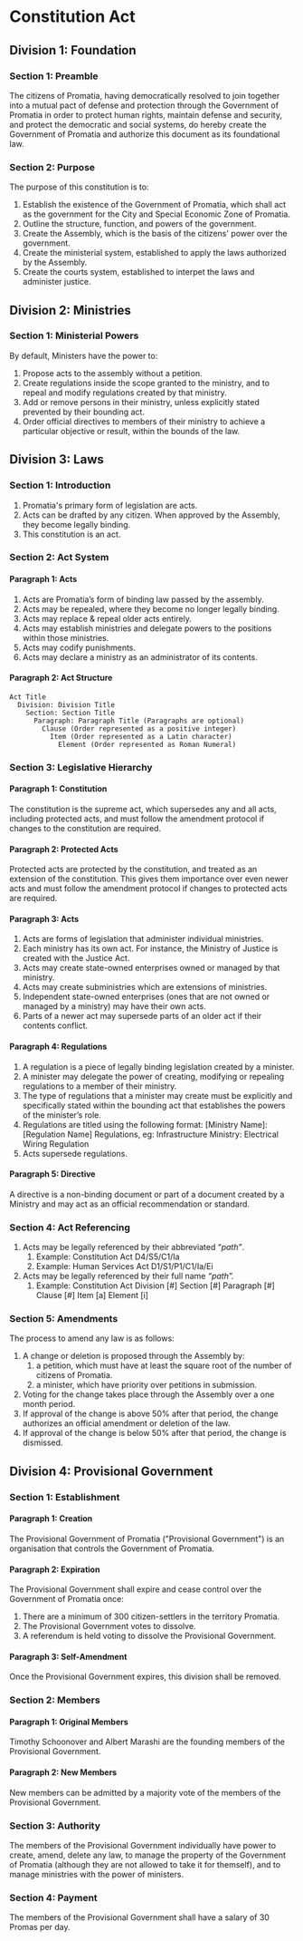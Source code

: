 # Constitution Act

## Division 1: Foundation

### Section 1: Preamble

The citizens of Promatia, having democratically resolved to join together into a mutual pact of defense and protection through the Government of Promatia in order to protect human rights, maintain defense and security, and protect the democratic and social systems, do hereby create the Government of Promatia and authorize this document as its foundational law.

### Section 2: Purpose

The purpose of this constitution is to:

1. Establish the existence of the Government of Promatia, which shall act as the government for the City and Special Economic Zone of Promatia.
2. Outline the structure, function, and powers of the government.
3. Create the Assembly, which is the basis of the citizens' power over the government.
4. Create the ministerial system, established to apply the laws authorized by the Assembly.
5. Create the courts system, established to interpet the laws and administer justice.

## Division 2: Ministries

### Section 1: Ministerial Powers

By default, Ministers have the power to:

1. Propose acts to the assembly without a petition.
2. Create regulations inside the scope granted to the ministry, and to repeal and modify regulations created by that ministry.
3. Add or remove persons in their ministry, unless explicitly stated prevented by their bounding act.
4. Order official directives to members of their ministry to achieve a particular objective or result, within the bounds of the law.

## Division 3: Laws

### Section 1: Introduction

1. Promatia's primary form of legislation are acts.
2. Acts can be drafted by any citizen. When approved by the Assembly, they become legally binding.
4. This constitution is an act.

### Section 2: Act System

#### Paragraph 1: Acts

1. Acts are Promatia’s form of binding law passed by the assembly.
2. Acts may be repealed, where they become no longer legally binding.
3. Acts may replace & repeal older acts entirely.
4. Acts may establish ministries and delegate powers to the positions within those ministries.
5. Acts may codify punishments.
6. Acts may declare a ministry as an administrator of its contents.

#### Paragraph 2: Act Structure

    Act Title
      Division: Division Title
        Section: Section Title
          Paragraph: Paragraph Title (Paragraphs are optional)
            Clause (Order represented as a positive integer)
              Item (Order represented as a Latin character)
                Element (Order represented as Roman Numeral)

### Section 3: Legislative Hierarchy

#### Paragraph 1: Constitution

The constitution is the supreme act, which supersedes any and all acts, including protected acts, and must follow the amendment protocol if changes to the constitution are required.

#### Paragraph 2: Protected Acts

Protected acts are protected by the constitution, and treated as an extension of the constitution. This gives them importance over even newer acts and must follow the amendment protocol if changes to protected acts are required.

#### Paragraph 3: Acts

1. Acts are forms of legislation that administer individual ministries.
2. Each ministry has its own act. For instance, the Ministry of Justice is created with the Justice Act.
3. Acts may create state-owned enterprises owned or managed by that ministry.
4. Acts may create subministries which are extensions of ministries.
5. Independent state-owned enterprises (ones that are not owned or managed by a ministry) may have their own acts.
6. Parts of a newer act may supersede parts of an older act if their contents conflict.

#### Paragraph 4: Regulations

1. A regulation is a piece of legally binding legislation created by a minister.
2. A minister may delegate the power of creating, modifying or repealing regulations to a member of their ministry.
3. The type of regulations that a minister may create must be explicitly and specifically stated within the bounding act that establishes the powers of the minister’s role.
4. Regulations are titled using the following format: [Ministry Name]: [Regulation Name] Regulations, eg: Infrastructure Ministry: Electrical Wiring Regulation
5. Acts supersede regulations.

#### Paragraph 5: Directive

A directive is a non-binding document or part of a document created by a Ministry and may act as an official recommendation or standard.

### Section 4: Act Referencing

1. Acts may be legally referenced by their abbreviated “*path”*.
    1. Example: Constitution Act D4/S5/C1/Ia
    2. Example: Human Services Act D1/S1/P1/C1/Ia/Ei
2. Acts may be legally referenced by their full name *“path”.*
    1. Example: Constitution Act Division [#] Section [#] Paragraph [#] Clause [#] Item [a] Element [i]

### Section 5: Amendments

The process to amend any law is as follows:

1. A change or deletion is proposed through the Assembly by:
    1. a petition, which must have at least the square root of the number of citizens of Promatia.
    2. a minister, which have priority over petitions in submission.
2. Voting for the change takes place through the Assembly over a one month period.
3. If approval of the change is above 50% after that period, the change authorizes an official amendment or deletion of the law.
4. If approval of the change is below 50% after that period, the change is dismissed.

## Division 4: Provisional Government

### Section 1: Establishment

#### Paragraph 1: Creation

The Provisional Government of Promatia ("Provisional Government") is an organisation that controls the Government of Promatia.

#### Paragraph 2: Expiration

The Provisional Government shall expire and cease control over the Government of Promatia once:
1. There are a minimum of 300 citizen-settlers in the territory Promatia.
2. The Provisional Government votes to dissolve.
3. A referendum is held voting to dissolve the Provisional Government.

#### Paragraph 3: Self-Amendment

Once the Provisional Government expires, this division shall be removed.

### Section 2: Members

#### Paragraph 1: Original Members

Timothy Schoonover and Albert Marashi are the founding members of the Provisional Government.

#### Paragraph 2: New Members

New members can be admitted by a majority vote of the members of the Provisional Government.

### Section 3: Authority

The members of the Provisional Government individually have power to create, amend, delete any law, to manage the property of the Government of Promatia (although they are not allowed to take it for themself), and to manage ministries with the power of ministers.

### Section 4: Payment

The members of the Provisional Government shall have a salary of 30 Promas per day.
